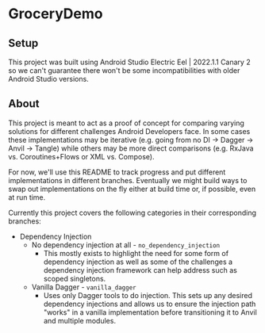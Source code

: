 # GroceryDemo

## Setup

This project was built using Android Studio Electric Eel | 2022.1.1 Canary 2 so we can't guarantee there won't be some incompatibilities
with older Android Studio versions.

## About

This project is meant to act as a proof of concept for comparing varying solutions for different challenges Android Developers face.
In some cases these implementations may be iterative (e.g. going from no DI -> Dagger -> Anvil -> Tangle) while others may be more
direct comparisons (e.g. RxJava vs. Coroutines+Flows or XML vs. Compose).

For now, we'll use this README to track progress and put different implementations in different branches. Eventually we might build ways
to swap out implementations on the fly either at build time or, if possible, even at run time.

Currently this project covers the following categories in their corresponding branches:

* Dependency Injection 
    * No dependency injection at all - `no_dependency_injection`
      * This mostly exists to highlight the need for some form of dependency injection as well as some of the challenges a dependency 
        injection framework can help address such as scoped singletons.
    * Vanilla Dagger - `vanilla_dagger`
      * Uses only Dagger tools to do injection. This sets up any desired dependency injections and allows us to ensure the injection path
        "works" in a vanilla implementation before transitioning it to Anvil and multiple modules.
        
